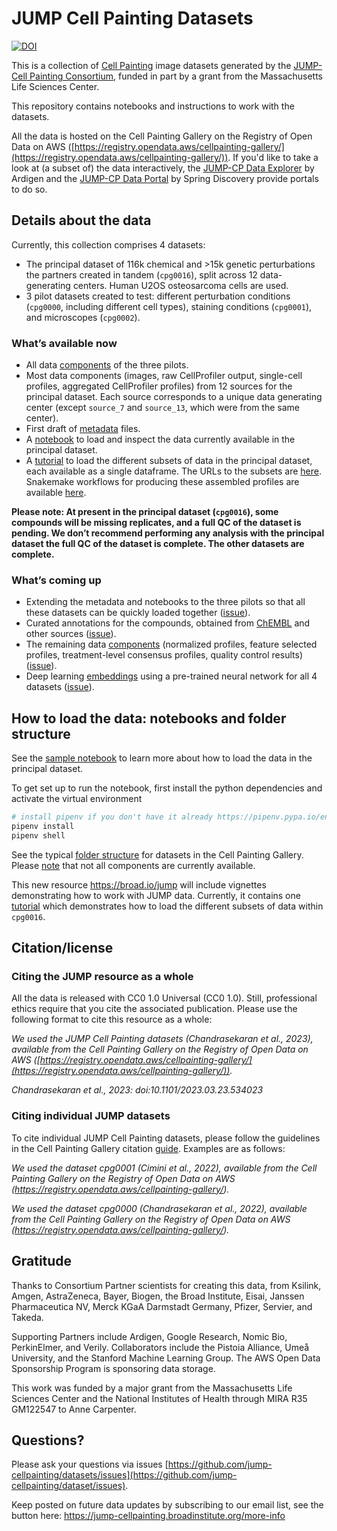 # JUMP Cell Painting Datasets

[![DOI](https://zenodo.org/badge/552371375.svg)](https://zenodo.org/badge/latestdoi/552371375)

This is a collection of [Cell Painting](https://jump-cellpainting.broadinstitute.org/cell-painting) image datasets generated by the [JUMP-Cell Painting Consortium](https://jump-cellpainting.broadinstitute.org/), funded in part by a grant from the Massachusetts Life Sciences Center.

This repository contains notebooks and instructions to work with the datasets. 

All the data is hosted on the Cell Painting Gallery on the Registry of Open Data on AWS ([https://registry.opendata.aws/cellpainting-gallery/](https://registry.opendata.aws/cellpainting-gallery/)). If you'd like to take a look at (a subset of) the data interactively, the [JUMP-CP Data Explorer](https://phenaid.ardigen.com/jumpcpexplorer/) by Ardigen and the [JUMP-CP Data Portal](https://www.springdiscovery.com/jump-cp) by Spring Discovery provide portals to do so.

## Details about the data

Currently, this collection comprises 4 datasets:

- The principal dataset of 116k chemical and >15k genetic perturbations the partners created in tandem (`cpg0016`), split across 12 data-generating centers. Human U2OS osteosarcoma cells are used.
- 3 pilot datasets created to test: different perturbation conditions (`cpg0000`, including different cell types), staining conditions (`cpg0001`), and microscopes (`cpg0002`).

### What’s available now

- All data [components](https://github.com/broadinstitute/cellpainting-gallery/blob/main/folder_structure.md) of the three pilots.
- Most data components (images, raw CellProfiler output, single-cell profiles, aggregated CellProfiler profiles) from 12 sources for the principal dataset. Each source corresponds to a unique data generating center (except `source_7` and `source_13`, which were from the same center).
- First draft of [metadata](metadata/README.md) files.
- A [notebook](https://github.com/jump-cellpainting/datasets/blob/update-readme/sample_notebook.ipynb) to load and inspect the data currently available in the principal dataset.
- A [tutorial](https://broadinstitute.github.io/2023_12_JUMP_data_only_vignettes/howto/tutorial_basic.html) to load the different subsets of data in the principal dataset, each available as a single dataframe. The URLs to the subsets are [here](https://github.com/jump-cellpainting/datasets/blob/main/profiles_index.csv). Snakemake workflows for producing these assembled profiles are available [here](https://github.com/broadinstitute/jump-profiling-recipe/releases/tag/v0.1.0).

**Please note: At present in the principal dataset (`cpg0016`), some compounds will be missing replicates, and a full QC of the dataset is pending. We don’t recommend performing any analysis with the principal dataset the full QC of the dataset is complete. The other datasets are complete.**

### What’s coming up

- Extending the metadata and notebooks to the three pilots so that all these datasets can be quickly loaded together ([issue](https://github.com/jump-cellpainting/datasets-private/issues/93)).
- Curated annotations for the compounds, obtained from [ChEMBL](https://www.ebi.ac.uk/chembl/) and other sources ([issue](https://github.com/jump-cellpainting/datasets-private/issues/78)).
- The remaining data [components](https://github.com/broadinstitute/cellpainting-gallery/blob/main/folder_structure.md) (normalized profiles, feature selected profiles, treatment-level consensus profiles, quality control results) ([issue](https://github.com/jump-cellpainting/datasets-private/issues/79)).
- Deep learning [embeddings](https://tfhub.dev/google/imagenet/efficientnet_v2_imagenet1k_s/feature_vector/2) using a pre-trained neural network for all 4 datasets ([issue](https://github.com/jump-cellpainting/datasets-private/issues/50)).

## How to load the data: notebooks and folder structure

See the [sample notebook](sample_notebook.ipynb) to learn more about how to load the data in the principal dataset.

To get set up to run the notebook, first install the python dependencies and activate the virtual environment

   ```bash
   # install pipenv if you don't have it already https://pipenv.pypa.io/en/latest/#install-pipenv-today
   pipenv install
   pipenv shell
   ```

See the typical [folder structure](https://github.com/broadinstitute/cellpainting-gallery/blob/main/folder_structure.md) for datasets in the Cell Painting Gallery.
Please [note](README.md#whats-available-now) that not all components are currently available.

This new resource https://broad.io/jump will include vignettes demonstrating how to work with JUMP data. Currently, it contains one [tutorial](https://broadinstitute.github.io/2023_12_JUMP_data_only_vignettes/howto/tutorial_basic.html) which demonstrates how to load the different subsets of data within `cpg0016`. 

## Citation/license

### Citing the JUMP resource as a whole

All the data is released with CC0 1.0 Universal (CC0 1.0).
Still, professional ethics require that you cite the associated publication.
Please use the following format to cite this resource as a whole:

_We used the JUMP Cell Painting datasets (Chandrasekaran et al., 2023), available from the Cell Painting Gallery on the Registry of Open Data on AWS ([https://registry.opendata.aws/cellpainting-gallery/](https://registry.opendata.aws/cellpainting-gallery/))._

_Chandrasekaran et al., 2023: doi:10.1101/2023.03.23.534023_

### Citing individual JUMP datasets

To cite individual JUMP Cell Painting datasets, please follow the guidelines in the Cell Painting Gallery citation [guide](https://github.com/broadinstitute/cellpainting-gallery/#citationlicense).
Examples are as follows:

_We used the dataset cpg0001 (Cimini et al., 2022), available from the Cell Painting Gallery on the Registry of Open Data on AWS (<https://registry.opendata.aws/cellpainting-gallery/>)._

_We used the dataset cpg0000 (Chandrasekaran et al., 2022), available from the Cell Painting Gallery on the Registry of Open Data on AWS (<https://registry.opendata.aws/cellpainting-gallery/>)._

## Gratitude

Thanks to Consortium Partner scientists for creating this data, from Ksilink, Amgen, AstraZeneca, Bayer, Biogen, the Broad Institute, Eisai, Janssen Pharmaceutica NV, Merck KGaA Darmstadt Germany, Pfizer, Servier, and Takeda.

Supporting Partners include Ardigen, Google Research, Nomic Bio, PerkinElmer, and Verily. Collaborators include the Pistoia Alliance, Umeå University, and the Stanford Machine Learning Group. The AWS Open Data Sponsorship Program is sponsoring data storage.

This work was funded by a major grant from the Massachusetts Life Sciences Center and the National Institutes of Health through MIRA R35 GM122547 to Anne Carpenter.

## Questions?

Please ask your questions via issues [https://github.com/jump-cellpainting/datasets/issues](https://github.com/jump-cellpainting/dataset/issues).

Keep posted on future data updates by subscribing to our email list, see the button here: <https://jump-cellpainting.broadinstitute.org/more-info>
